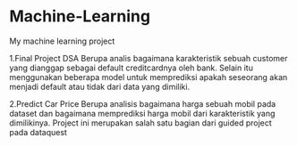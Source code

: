 # Machine-Learning
My machine learning project

1.Final Project DSA
Berupa analis bagaimana karakteristik sebuah customer yang dianggap sebagai default creditcardnya oleh bank. Selain itu menggunakan beberapa model untuk memprediksi apakah seseorang akan menjadi default atau tidak dari data yang dimiliki.

2.Predict Car Price
Berupa analisis bagaimana harga sebuah mobil pada dataset dan bagaimana memprediksi harga mobil dari karakteristik yang dimilikinya. Project ini merupakan salah satu bagian dari guided project pada dataquest
